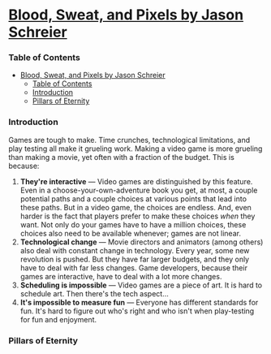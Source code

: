 # [Blood, Sweat, and Pixels by Jason Schreier](https://www.goodreads.com/book/show/34376766-blood-sweat-and-pixels?ac=1&from_search=true&qid=JjWF1qBx3T&rank=1)

### Table of Contents

- [Blood, Sweat, and Pixels by Jason Schreier](#blood-sweat-and-pixels-by-jason-schreier)
    - [Table of Contents](#table-of-contents)
    - [Introduction](#introduction)
    - [Pillars of Eternity](#pillars-of-eternity)

### Introduction

Games are tough to make. Time crunches, technological limitations, and play testing all make it grueling work. Making a video game is more grueling than making a movie, yet often with a fraction of the budget. This is because:

1. **They're interactive** — Video games are distinguished by this feature. Even in a choose-your-own-adventure book you get, at most, a couple potential paths and a couple choices at various points that lead into these paths. But in a video game, the choices are endless. And, even harder is the fact that players prefer to make these choices *when* they want. Not only do your games have to have a million choices, these choices also need to be available whenever; games are not linear.
2. **Technological change** — Movie directors and animators (among others) also deal with constant change in technology. Every year, some new revolution is pushed. But they have far larger budgets, and they only have to deal with far less changes. Game developers, because their games are interactive, have to deal with a lot more changes.
3. **Scheduling is impossible** — Video games are a piece of art. It is hard to schedule art. Then there's the tech aspect…
4. **It's impossible to measure fun** — Everyone has different standards for fun. It's hard to figure out who's right and who isn't when play-testing for fun and enjoyment.

### Pillars of Eternity